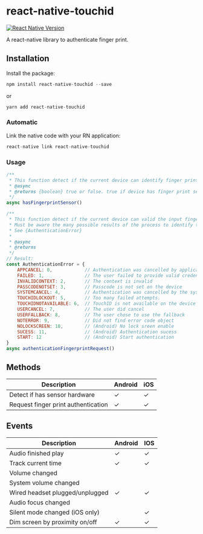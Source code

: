 # react-native-touchid

[![React Native Version](https://img.shields.io/badge/react--native-latest-blue.svg?style=flat-square)](http://facebook.github.io/react-native/releases)

A react-native library to authenticate finger print.

## Installation

Install the package:

```javascript
npm install react-native-touchid --save
```

or

```javascript
yarn add react-native-touchid
```

### Automatic

Link the native code with your RN application:

```javascript
react-native link react-native-touchid
```

### Usage

```javascript
/**
 * This function detect if the current device can identify finger print.
 * @async
 * @returns {boolean} true or false. true if device has finger print sensor, else return false.
 */
async hasFingerprintSensor()

/**
 * This function detect if the current device can valid the input finger print.
 * Must be aware the many possible results of the process to identify the finger print.
 * See {AuthenticationError}
 *
 * @async
 * @returns
 */
// Result:
const AuthenticationError = {
    APPCANCEL: 0,            // Authentication was cancelled by application
    FAILED: 1,               // The user failed to provide valid credentials
    INVALIDCONTEXT: 2,       // The context is invalid
    PASSCODENOTSET: 3,       // Passcode is not set on the device
    SYSTEMCANCEL: 4,         // Authentication was cancelled by the system
    TOUCHIDLOCKOUT: 5,       // Too many failed attempts.
    TOUCHIDNOTAVAILABLE: 6,  // TouchID is not available on the device
    USERCANCEL: 7,           // The user did cancel
    USERFALLBACK: 8,         // The user chose to use the fallback
    NOTERROR: 9,             // Did not find error code object
    NOLOCKSCREEN: 10,        // (Android) No lock sreen enable
    SUCESS: 11,              // (Android) Authentication sucess
    START: 12                // (Android) Start authentication
}
async authenticationFingerprintRequest()
```

## Methods

|Description|Android|iOS
---|---|---
|Detect if has sensor hardware|✓|✓
|Request finger print authentication|✓|✓

## Events
Description|Android|IOS
---|---|---
|Audio finished play|✓|✓
|Track current time|✓|✓
|Volume changed
|System volume changed
|Wired headset plugged/unplugged|✓|✓
|Audio focus changed
|Silent mode changed (iOS only)| |✓
|Dim screen by proximity on/off|✓|✓
